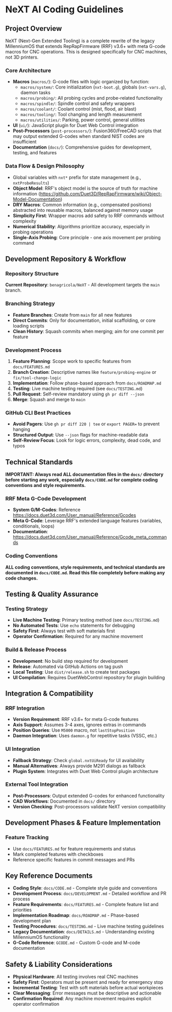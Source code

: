 # NeXT AI Coding Guidelines

## Project Overview
NeXT (Next-Gen Extended Tooling) is a complete rewrite of the legacy MillenniumOS that extends RepRapFirmware (RRF) v3.6+ with meta G-code macros for CNC operations. This is designed specifically for CNC machines, not 3D printers.

### Core Architecture
- **Macros** (`macros/`): G-code files with logic organized by function:
  - `macros/system/`: Core initialization (`nxt-boot.g`), globals (`nxt-vars.g`), daemon tasks
  - `macros/probing/`: All probing cycles and probe-related functionality
  - `macros/spindle/`: Spindle control and safety wrappers
  - `macros/coolant/`: Coolant control (mist, flood, air blast)
  - `macros/tooling/`: Tool changing and length measurement
  - `macros/utilities/`: Parking, power control, general utilities
- **UI** (`ui/`): JavaScript plugin for Duet Web Control integration
- **Post-Processors** (`post-processors/`): Fusion360/FreeCAD scripts that may output extended G-codes when standard NIST codes are insufficient
- **Documentation** (`docs/`): Comprehensive guides for development, testing, and features

### Data Flow & Design Philosophy
- Global variables with `nxt*` prefix for state management (e.g., `nxtProbeResults`)
- **Object Model**: RRF's object model is the source of truth for machine information (https://github.com/Duet3D/RepRapFirmware/wiki/Object-Model-Documentation)
- **DRY Macros**: Common information (e.g., compensated positions) abstracted into reusable macros, balanced against memory usage
- **Simplicity First**: Wrapper macros add safety to RRF commands without complexity
- **Numerical Stability**: Algorithms prioritize accuracy, especially in probing operations
- **Single-Axis Probing**: Core principle - one axis movement per probing command

## Development Repository & Workflow

### Repository Structure
**Current Repository**: `benagricola/NeXT` - All development targets the `main` branch.

### Branching Strategy
- **Feature Branches**: Create from `main` for all new features
- **Direct Commits**: Only for documentation, initial scaffolding, or core loading scripts
- **Clean History**: Squash commits when merging; aim for one commit per feature

### Development Process
1. **Feature Planning**: Scope work to specific features from `docs/FEATURES.md`
2. **Branch Creation**: Descriptive names like `feature/probing-engine` or `fix/tool-change-logic`
3. **Implementation**: Follow phase-based approach from `docs/ROADMAP.md`
4. **Testing**: Live machine testing required (see `docs/TESTING.md`)
5. **Pull Request**: Self-review mandatory using `gh pr diff --json`
6. **Merge**: Squash and merge to `main`

### GitHub CLI Best Practices
- **Avoid Pagers**: Use `gh pr diff 220 | tee` or `export PAGER=` to prevent hanging
- **Structured Output**: Use `--json` flags for machine-readable data
- **Self-Review Focus**: Look for logic errors, complexity, dead code, and typos

## Technical Standards

**IMPORTANT: Always read ALL documentation files in the `docs/` directory before starting any work, especially `docs/CODE.md` for complete coding conventions and style requirements.**

### RRF Meta G-Code Development
- **System G/M-Codes**: Reference https://docs.duet3d.com/User_manual/Reference/Gcodes
- **Meta G-Code**: Leverage RRF's extended language features (variables, conditionals, loops)
- **Documentation**: https://docs.duet3d.com/User_manual/Reference/Gcode_meta_commands

### Coding Conventions
**ALL coding conventions, style requirements, and technical standards are documented in `docs/CODE.md`. Read this file completely before making any code changes.**

## Testing & Quality Assurance

### Testing Strategy
- **Live Machine Testing**: Primary testing method (see `docs/TESTING.md`)
- **No Automated Tests**: Use `echo` statements for debugging
- **Safety First**: Always test with soft materials first
- **Operator Confirmation**: Required for any machine movement

### Build & Release Process
- **Development**: No build step required for development
- **Release**: Automated via GitHub Actions on tag push
- **Local Testing**: Use `dist/release.sh` to create test packages
- **UI Compilation**: Requires DuetWebControl repository for plugin building

## Integration & Compatibility

### RRF Integration
- **Version Requirement**: RRF v3.6+ for meta G-code features
- **Axis Support**: Assumes 3-4 axes, ignores extras in commands
- **Position Queries**: Use `M5000` macro, not `lastStopPosition`
- **Daemon Integration**: Uses `daemon.g` for repetitive tasks (VSSC, etc.)

### UI Integration
- **Fallback Strategy**: Check `global.nxtUiReady` for UI availability
- **Manual Alternatives**: Always provide M291 dialogs as fallback
- **Plugin System**: Integrates with Duet Web Control plugin architecture

### External Tool Integration
- **Post-Processors**: Output extended G-codes for enhanced functionality
- **CAD Workflows**: Documented in `docs/` directory
- **Version Checking**: Post-processors validate NeXT version compatibility

## Development Phases & Feature Implementation

### Feature Tracking
- Use `docs/FEATURES.md` for feature requirements and status
- Mark completed features with checkboxes
- Reference specific features in commit messages and PRs

## Key Reference Documents
- **Coding Style**: `docs/CODE.md` - Complete style guide and conventions
- **Development Process**: `docs/DEVELOPMENT.md` - Detailed workflow and PR process
- **Feature Requirements**: `docs/FEATURES.md` - Complete feature list and priorities
- **Implementation Roadmap**: `docs/ROADMAP.md` - Phase-based development plan
- **Testing Procedures**: `docs/TESTING.md` - Live machine testing guidelines
- **Legacy Documentation**: `docs/DETAILS.md` - Understanding existing MillenniumOS functionality
- **G-Code Reference**: `GCODE.md` - Custom G-code and M-code documentation

## Safety & Liability Considerations
- **Physical Hardware**: All testing involves real CNC machines
- **Safety First**: Operators must be present and ready for emergency stop
- **Incremental Testing**: Test with soft materials before actual workpieces
- **Clear Messaging**: Error messages must be descriptive and actionable
- **Confirmation Required**: Any machine movement requires explicit operator confirmation